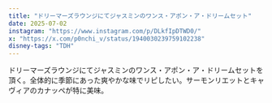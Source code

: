 ```yaml
---
title: "ドリーマーズラウンジにてジャスミンのワンス・アポン・ア・ドリームセット"
date: 2025-07-02
instagram: "https://www.instagram.com/p/DLkfIpDTWD0/"
x: "https://x.com/p0nchi_v/status/1940030239759102238"
disney-tags: "TDH"
---
```


ドリーマーズラウンジにてジャスミンのワンス・アポン・ア・ドリームセットを頂く。全体的に季節にあった爽やかな味でリピしたい。サーモンリエットとキャヴィアのカナッペが特に美味。